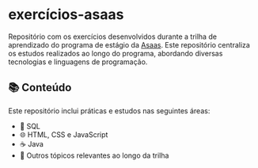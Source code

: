 # exercícios-asaas

Repositório com os exercícios desenvolvidos durante a trilha de aprendizado do programa de estágio da [Asaas](https://asaas.com/). Este repositório centraliza os estudos realizados ao longo do programa, abordando diversas tecnologias e linguagens de programação.

## 📚 Conteúdo

Este repositório inclui práticas e estudos nas seguintes áreas:

- 💾 SQL
- 🌐 HTML, CSS e JavaScript
- ☕ Java
- 🐍 Outros tópicos relevantes ao longo da trilha
